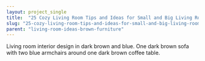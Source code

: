 ```yaml
---
layout: project_single
title:  "25 Cozy Living Room Tips and Ideas for Small and Big Living Rooms"
slug: "25-cozy-living-room-tips-and-ideas-for-small-and-big-living-rooms"
parent: "living-room-ideas-brown-furniture"
---
```

Living room interior design in dark brown and blue.  One dark brown sofa with two blue armchairs around one dark brown coffee table.